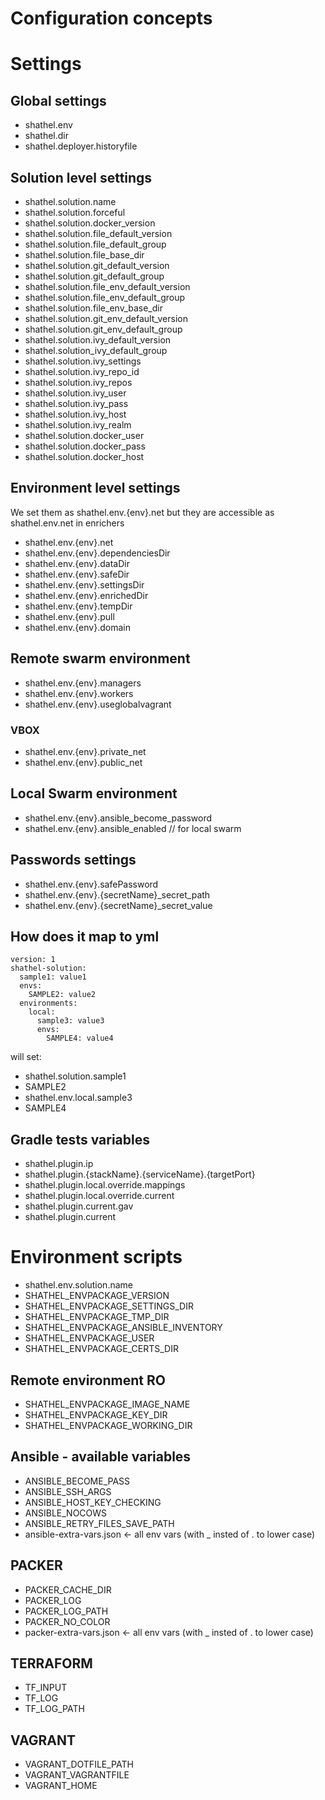 # Configuration concepts

# Settings
## Global settings
* shathel.env
* shathel.dir
* shathel.deployer.historyfile

## Solution level settings
* shathel.solution.name
* shathel.solution.forceful
* shathel.solution.docker_version 
* shathel.solution.file_default_version
* shathel.solution.file_default_group
* shathel.solution.file_base_dir
* shathel.solution.git_default_version
* shathel.solution.git_default_group
* shathel.solution.file_env_default_version
* shathel.solution.file_env_default_group
* shathel.solution.file_env_base_dir
* shathel.solution.git_env_default_version
* shathel.solution.git_env_default_group
* shathel.solution.ivy_default_version
* shathel.solution_ivy_default_group
* shathel.solution.ivy_settings
* shathel.solution.ivy_repo_id
* shathel.solution.ivy_repos
* shathel.solution.ivy_user
* shathel.solution.ivy_pass
* shathel.solution.ivy_host
* shathel.solution.ivy_realm
* shathel.solution.docker_user
* shathel.solution.docker_pass
* shathel.solution.docker_host

## Environment level settings

We set them as shathel.env.{env}.net but they are accessible as shathel.env.net
in enrichers

* shathel.env.{env}.net
* shathel.env.{env}.dependenciesDir
* shathel.env.{env}.dataDir
* shathel.env.{env}.safeDir
* shathel.env.{env}.settingsDir
* shathel.env.{env}.enrichedDir
* shathel.env.{env}.tempDir
* shathel.env.{env}.pull
* shathel.env.{env}.domain

## Remote swarm environment
* shathel.env.{env}.managers
* shathel.env.{env}.workers
* shathel.env.{env}.useglobalvagrant

### VBOX
* shathel.env.{env}.private_net
* shathel.env.{env}.public_net

## Local Swarm environment
* shathel.env.{env}.ansible_become_password
* shathel.env.{env}.ansible_enabled // for local swarm



## Passwords settings
* shathel.env.{env}.safePassword
* shathel.env.{env}.{secretName}_secret_path
* shathel.env.{env}.{secretName}_secret_value


## How does it map to yml
```
version: 1
shathel-solution:
  sample1: value1
  envs:
    SAMPLE2: value2
  environments:
    local:
      sample3: value3
      envs:
        SAMPLE4: value4 
```
will set:
* shathel.solution.sample1
* SAMPLE2
* shathel.env.local.sample3
* SAMPLE4


## Gradle tests variables
* shathel.plugin.ip
* shathel.plugin.{stackName}.{serviceName}.{targetPort}
* shathel.plugin.local.override.mappings
* shathel.plugin.local.override.current
* shathel.plugin.current.gav
* shathel.plugin.current



# Environment scripts
* shathel.env.solution.name 
* SHATHEL_ENVPACKAGE_VERSION
* SHATHEL_ENVPACKAGE_SETTINGS_DIR
* SHATHEL_ENVPACKAGE_TMP_DIR
* SHATHEL_ENVPACKAGE_ANSIBLE_INVENTORY
* SHATHEL_ENVPACKAGE_USER
* SHATHEL_ENVPACKAGE_CERTS_DIR

## Remote environment RO
* SHATHEL_ENVPACKAGE_IMAGE_NAME
* SHATHEL_ENVPACKAGE_KEY_DIR
* SHATHEL_ENVPACKAGE_WORKING_DIR

## Ansible - available variables
* ANSIBLE_BECOME_PASS
* ANSIBLE_SSH_ARGS
* ANSIBLE_HOST_KEY_CHECKING
* ANSIBLE_NOCOWS
* ANSIBLE_RETRY_FILES_SAVE_PATH
* ansible-extra-vars.json <- all env vars (with _ insted of . to lower case)

## PACKER
* PACKER_CACHE_DIR
* PACKER_LOG      
* PACKER_LOG_PATH 
* PACKER_NO_COLOR 
* packer-extra-vars.json <- all env vars (with _ insted of . to lower case)

## TERRAFORM
* TF_INPUT   
* TF_LOG     
* TF_LOG_PATH

## VAGRANT
* VAGRANT_DOTFILE_PATH
* VAGRANT_VAGRANTFILE
* VAGRANT_HOME